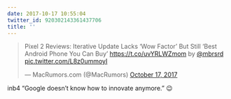 ```yaml
---
date: 2017-10-17 10:55:04
twitter_id: 920302143361437706
title: ''
---
```


<blockquote class="twitter-tweet"><p lang="en" dir="ltr">Pixel 2 Reviews: Iterative Update Lacks ‘Wow Factor’ But Still ‘Best Android Phone You Can Buy’ <a href="https://t.co/uvYRLWZmom">https://t.co/uvYRLWZmom</a> by <a href="https://twitter.com/mbrsrd?ref_src=twsrc%5Etfw">@mbrsrd</a> <a href="https://t.co/L8z0ummoyI">pic.twitter.com/L8z0ummoyI</a></p>&mdash; MacRumors.com (@MacRumors) <a href="https://twitter.com/MacRumors/status/920300284508651520?ref_src=twsrc%5Etfw">October 17, 2017</a></blockquote>
<script async src="https://platform.twitter.com/widgets.js" charset="utf-8"></script>

inb4 “Google doesn’t know how to innovate anymore.” 😉
